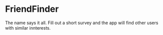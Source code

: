 # FriendFinder
The name says it all. Fill out a short survey and the app will find other users with similar innterests.
